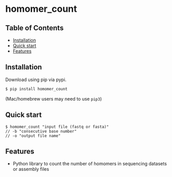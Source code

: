 # homomer_count

## Table of Contents
  * [Installation](#installation)
  * [Quick start](#quick-start)
  * [Features](#features)
  
## Installation

Download using pip via pypi.

```bash
$ pip install homomer_count
```
(Mac/homebrew users may need to use ``pip3``)

## Quick start
```
$ homomer_count "input file (fastq or fasta)"
// -b "consecutive base number"
// -o "output file name"
```

## Features
  * Python library to count the number of homomers in sequencing datasets or assembly files
